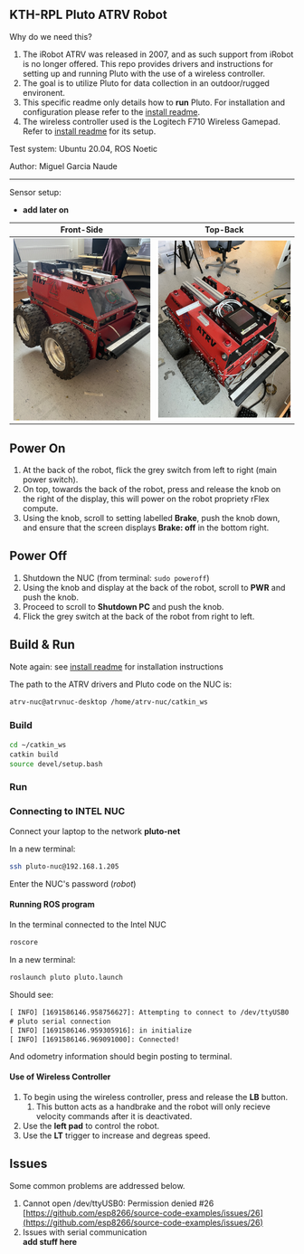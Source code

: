 ## KTH-RPL Pluto ATRV Robot

Why do we need this?

1. The iRobot ATRV was released in 2007, and as such support from iRobot is no longer offered. This repo provides drivers and instructions for setting up and running Pluto with the use of a wireless controller.
2. The goal is to utilize Pluto for data collection in an outdoor/rugged environent.
3. This specific readme only details how to **run** Pluto. For installation and configuration please refer to the [install readme](https://github.com/migsdigs/iRobotATRV/blob/main/assets/install/readme.md).
4. The wireless controller used is the Logitech F710 Wireless Gamepad. Refer to [install readme](https://github.com/migsdigs/iRobotATRV/blob/main/assets/install/readme.md) for its setup.

Test system: Ubuntu 20.04, ROS Noetic

Author: Miguel Garcia Naude

---

Sensor setup:
* **add later on**

Front-Side    | Top-Back
------------- | -------------
![picture alt](https://github.com/migsdigs/iRobotATRV/blob/main/assets/img/front.jpg "Front")  | ![picture alt](https://github.com/migsdigs/iRobotATRV/blob/main/assets/img/back.jpg "Back")


## Power On
1. At the back of the robot, flick the grey switch from left to right (main power switch).
2. On top, towards the back of the robot, press and release the knob on the right of the display, this will power on the robot propriety rFlex compute.
3. Using the knob, scroll to setting labelled **Brake**, push the knob down, and ensure that the screen displays **Brake: off** in the bottom right.


## Power Off
1. Shutdown the NUC (from terminal: `sudo poweroff`)
2. Using the knob and display at the back of the robot, scroll to **PWR** and push the knob.
3. Proceed to scroll to **Shutdown PC** and push the knob.
4. Flick the grey switch at the back of the robot from right to left.

## Build & Run

Note again: see [install readme](https://github.com/migsdigs/iRobotATRV/blob/main/assets/install/readme.md) for installation instructions

The path to the ATRV drivers and Pluto code on the NUC is:

```bash
atrv-nuc@atrvnuc-desktop /home/atrv-nuc/catkin_ws
```

### Build
```bash
cd ~/catkin_ws
catkin build
source devel/setup.bash
```

### Run
### Connecting to INTEL NUC
Connect your laptop to the network **pluto-net** 

In a new terminal:
```bash
ssh pluto-nuc@192.168.1.205
```
Enter the NUC's password (*robot*)

#### Running ROS program
In the terminal connected to the Intel NUC
```bash
roscore
```

In a new terminal:
```bash
roslaunch pluto pluto.launch
```

Should see:
```
[ INFO] [1691586146.958756627]: Attempting to connect to /dev/ttyUSB0 # pluto serial connection
[ INFO] [1691586146.959305916]: in initialize
[ INFO] [1691586146.969091000]: Connected!
```
And odometry information should begin posting to terminal.

#### Use of Wireless Controller
1. To begin using the wireless controller, press and release the **LB** button.
    1. This button acts as a handbrake and the robot will only recieve velocity commands after it is deactivated.
2. Use the **left pad** to control the robot.
3. Use the **LT** trigger to increase and degreas speed.


## Issues

Some common problems are addressed below.

1. Cannot open /dev/ttyUSB0: Permission denied #26 <br> [https://github.com/esp8266/source-code-examples/issues/26](https://github.com/esp8266/source-code-examples/issues/26)
2. Issues with serial communication <br> 
**add stuff here**


